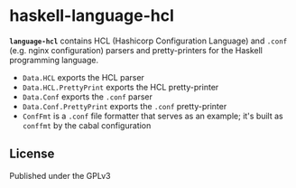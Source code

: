 # haskell-language-hcl
**`language-hcl`** contains HCL (Hashicorp Configuration Language) and `.conf`
(e.g. nginx configuration) parsers and pretty-printers for the Haskell
programming language.

- `Data.HCL` exports the HCL parser
- `Data.HCL.PrettyPrint` exports the HCL pretty-printer
- `Data.Conf` exports the `.conf` parser
- `Data.Conf.PrettyPrint` exports the `.conf` pretty-printer
- `ConfFmt` is a `.conf` file formatter that serves as an example; it's built as
  `conffmt` by the cabal configuration

## License
Published under the GPLv3
